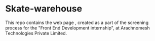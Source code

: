 # Skate-warehouse
This repo contains the web page , created as a part of the screening process for the "Front End Development internship", at Arachnomesh Technologies Private Limited.

